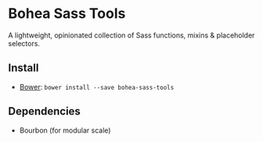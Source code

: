 # Bohea Sass Tools

A lightweight, opinionated collection of Sass functions, mixins & placeholder selectors.

## Install

* [Bower](http://bower.io/): `bower install --save bohea-sass-tools`

## Dependencies

* Bourbon (for modular scale)
